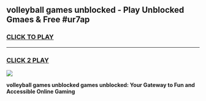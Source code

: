 
## volleyball games unblocked - Play Unblocked Gmaes & Free #ur7ap
<h3>
<a href="https://premium.freeplayer.one?title=volleyball_games_unblocked&ref=03M">CLICK TO PLAY</a></h3>
<hr>

<h3>
<a href="https://premium.freeplayer.one?title=volleyball_games_unblocked&ref=03M">CLICK 2 PLAY</a>
  
</h3>

<a href="https://premium.freeplayer.one?title=volleyball_games_unblocked&ref=03M"><img src="https://clearcache.store/games.png"></a>


**volleyball games unblocked games unblocked: Your Gateway to Fun and Accessible Online Gaming**
